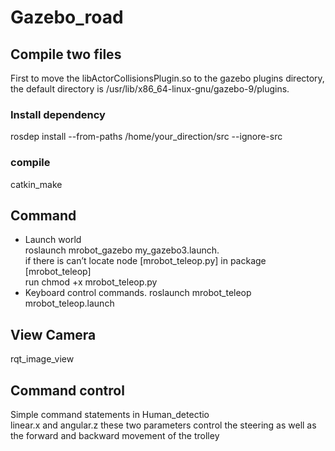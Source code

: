 # Gazebo_road

## Compile two files
First to move the libActorCollisionsPlugin.so to the gazebo plugins directory, the default directory is /usr/lib/x86_64-linux-gnu/gazebo-9/plugins.
### Install dependency
rosdep install --from-paths /home/your_direction/src --ignore-src
### compile
catkin_make
## Command
* Launch world  
roslaunch mrobot_gazebo my_gazebo3.launch.   
if there is can’t locate node [mrobot_teleop.py] in package [mrobot_teleop]  
run chmod +x mrobot_teleop.py   
* Keyboard control commands.
roslaunch mrobot_teleop mrobot_teleop.launch
## View Camera
rqt_image_view
## Command control
Simple command statements in Human_detectio  
linear.x and angular.z these two parameters control the steering as well as the forward and backward movement of the trolley
